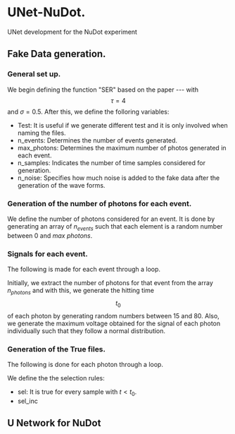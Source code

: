 # UNet-NuDot.
UNet development for the NuDot experiment


## Fake Data generation.

### General set up.
We begin defining the function "SER" based on the paper --- with $$\tau = 4$$ and $\sigma = 0.5$. After this, we define the folloring variables:
* Test: It is useful if we generate different test and it is only involved when naming the files. 
* n_events: Determines the number of events generated.
* max_photons: Determines the maximum number of photos generated in each event. 
* n_samples: Indicates the number of time samples considered for generation. 
* n_noise: Specifies how much noise is added to the fake data after the generation of the wave forms. 

### Generation of the number of photons for each event.

We define the number of photons considered for an event. It is done by generating an array of $n_{events}$ such that each element is a random number between 0 and $max\  photons$.

### Signals for each event.
The following is made for each event through a loop.

Initially, we extract the number of photons for that event from the array $n_{photons}$ and with this, we generate the hitting time $$t_0$$ of each photon by generating random numbers between 15 and 80. Also, we generate the maximum voltage obtained for the signal of each photon individually such that they follow a normal distribution. 

### Generation of the True files.
The following is done for each photon through a loop.

We define the the selection rules: 
* sel: It is true for every sample with $t< t_0$.
* sel_inc


## U Network for NuDot 
